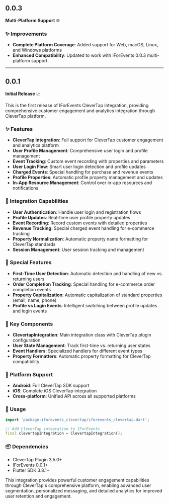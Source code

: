 ## 0.0.3

**Multi-Platform Support** 🌐

### ✨ Improvements

* **Complete Platform Coverage**: Added support for Web, macOS, Linux, and Windows platforms
* **Enhanced Compatibility**: Updated to work with IForEvents 0.0.3 multi-platform support

---

## 0.0.1

**Initial Release** 📈

This is the first release of IForEvents CleverTap Integration, providing comprehensive customer engagement and analytics integration through CleverTap platform.

### ✨ Features

* **CleverTap Integration**: Full support for CleverTap customer engagement and analytics platform
* **User Profile Management**: Comprehensive user login and profile management
* **Event Tracking**: Custom event recording with properties and parameters
* **User Login Flow**: Smart user login detection and profile updates
* **Charged Events**: Special handling for purchase and revenue events
* **Profile Properties**: Automatic profile property management and updates
* **In-App Resource Management**: Control over in-app resources and notifications

### 🔌 Integration Capabilities

* **User Authentication**: Handle user login and registration flows
* **Profile Updates**: Real-time user profile property updates
* **Event Recording**: Record custom events with detailed properties
* **Revenue Tracking**: Special charged event handling for e-commerce tracking
* **Property Normalization**: Automatic property name formatting for CleverTap standards
* **Session Management**: User session tracking and management

### 🎯 Special Features

* **First-Time User Detection**: Automatic detection and handling of new vs. returning users
* **Order Completion Tracking**: Special handling for e-commerce order completion events
* **Property Capitalization**: Automatic capitalization of standard properties (email, name, phone)
* **Profile vs Login Events**: Intelligent switching between profile updates and login events

### 🚀 Key Components

* **ClevertapIntegration**: Main integration class with CleverTap plugin configuration
* **User State Management**: Track first-time vs. returning user states
* **Event Handlers**: Specialized handlers for different event types
* **Property Formatters**: Automatic property formatting for CleverTap compatibility

### 📱 Platform Support

* **Android**: Full CleverTap SDK support
* **iOS**: Complete iOS CleverTap integration
* **Cross-platform**: Unified API across all supported platforms

### 🔧 Usage

```dart
import 'package:iforevents_clevertap/iforevents_clevertap.dart';

// Add CleverTap integration to IForEvents
final clevertapIntegration = ClevertapIntegration();
```

### 📦 Dependencies

* CleverTap Plugin 3.5.0+
* IForEvents 0.0.1+
* Flutter SDK 3.8.1+

This integration provides powerful customer engagement capabilities through CleverTap's comprehensive platform, enabling advanced user segmentation, personalized messaging, and detailed analytics for improved user retention and engagement.
